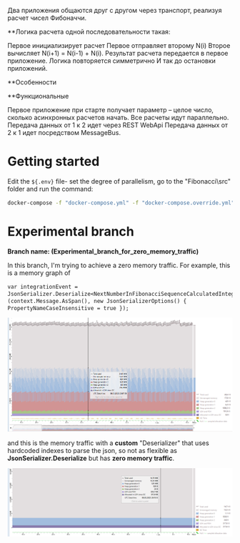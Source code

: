 
Два приложения общаются друг с другом через транспорт, реализуя расчет чисел Фибоначчи.

**Логика расчета одной последовательности такая:

Первое инициализирует расчет
Первое отправляет второму N(i)
Второе вычисляет N(i+1) = N(i-1) + N(i). Результат расчета передается в первое приложение.
Логика повторяется симметрично
И так до остановки приложений.

**Особенности

**Функциональные

Первое приложение при старте получает параметр – целое число, сколько асинхронных расчетов начать. Все расчеты 
идут параллельно.
Передача данных от 1 к 2 идет через REST WebApi
Передача данных от 2 к 1 идет посредством MessageBus.


# Getting started
Edit the `${.env}` file- set the degree of parallelism, go to the "Fibonacci\src" folder and run the command: 
```sh
docker-compose -f "docker-compose.yml" -f "docker-compose.override.yml" -p dockercompose7797495582345043695 --ansi never up -d
```

# Experimental branch
**Branch name: (Experimental_branch_for_zero_memory_traffic)**

In this branch, I'm trying to achieve a zero  memory traffic.
For example, this is a memory graph of
```
var integrationEvent = JsonSerializer.Deserialize<NextNumberInFibonacciSequenceCalculatedIntegrationEvent>(context.Message.AsSpan(), new JsonSerializerOptions() { PropertyNameCaseInsensitive = true });
```
![alt text](https://raw.githubusercontent.com/RFanil/Fibonacci/main/images/WithoutCustomDeserializer.png)

and this is the memory traffic with a **custom** "Deserializer" that uses hardcoded indexes to parse the json, so not as flexible as **JsonSerializer.Deserialize** but has **zero memory traffic**.

![alt text](https://raw.githubusercontent.com/RFanil/Fibonacci/main/images/WithCustomDeserializer.png)
